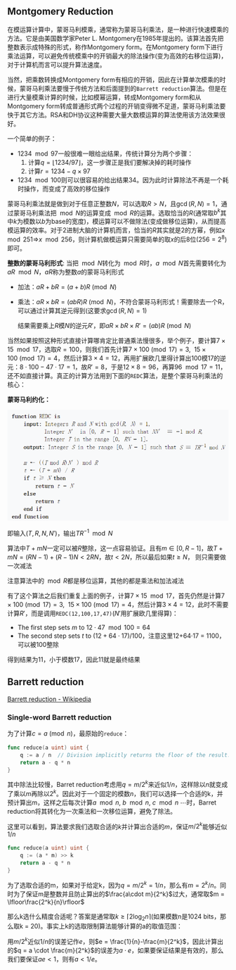 ## Montgomery Reduction

在模运算计算中，蒙哥马利模乘，通常称为蒙哥马利乘法，是一种进行快速模乘的方法。它是由美国数学家Peter L. Montgomery在1985年提出的。该算法首先把整数表示成特殊的形式，称作Montgomery form。在Montgomery form下进行乘法运算，可以避免传统模乘中的开销最大的除法操作(变为高效的右移位运算)，对于计算机而言可以提升算法速度。

当然，把乘数转换成Montgomery form有相应的开销，因此在计算单次模乘的时候，蒙哥马利乘法要慢于传统方法和后面提到的`Barrett reduction`算法。但是在进行大量模乘计算的时候，比如模幂运算，转成Montgomery form和从Montgomery form转成普通形式两个过程的开销变得微不足道，蒙哥马利乘法要快于其它方法。RSA和DH协议这种需要大量大数模运算的算法使用该方法效果很好。

一个简单的例子：

- $1234\mod 97$一般很难一眼给出结果，传统计算分为两个步骤：
  1. 计算$q = \lfloor1234/97\rfloor$，这一步骤正是我们要解决掉的耗时操作
  2. 计算$r = 1234-q\times 97$
- $1234\mod 100$则可以很容易的给出结果34。因为此时计算除法不再是一个耗时操作，而变成了高效的移位操作

蒙哥马利乘法就是做到对于任意正整数$N$，可以选取$R>N$，且$\gcd(R,N) = 1$，通过蒙哥马利乘法把$\mod N$的运算变成$\mod R$的运算。选取恰当的$R$(通常取$b^k$其中$k$为模数以$b$为base的宽度)，模运算可以不做除法(变成做移位运算)，从而提高模运算的效率。对于2进制大脑的计算机而言，恰当的$R$其实就是2的方幂，例如$x\mod 251$$\Longrightarrow$$x\mod 256$，则计算机做模运算只需要简单的取$x$的后8位($256 = 2^8$)即可。

**整数的蒙哥马利形式**: 当把$\mod N$转化为$\mod R$时，$a\mod N$首先需要转化为$aR\mod N$，$aR$称为整数$a$的蒙哥马利形式

- 加法：$aR+bR = (a+b)R\pmod{N}$

- 乘法：$aR\times bR = (abR)R\pmod{N}$，不符合蒙哥马利形式！需要除去一个R，可以通过计算其逆元得到(这要求$\gcd(R,N) = 1$)

  结果需要乘上$R$模$N$的逆元$R'$，即$aR\times bR \times R' = (ab)R\pmod N$

当然如果按照这种形式直接计算哪肯定比普通乘法慢很多，举个例子，要计算$7\times 15\mod 17$，选取$R=100$，则我们首先计算$7\times 100\pmod {17} = 3,~~15\times 100\pmod{17} = 4$，然后计算$3\times 4 = 12$，再用扩展欧几里得计算出$100$模17的逆元：$8⋅100 − 47⋅17 = 1$，故$R' = 8$，于是$12\times 8= 96$，再算$96\mod 17 = 11$，还不如直接计算。真正的计算方法用到下面的`REDC`算法，是整个蒙哥马利乘法的核心：

**蒙哥马利约化：**

<img src="https://github.com/cat538/images-auto/raw/main/img/image-20220124194117921.png" alt="image-20220124194117921" style="zoom: 80%;" />

即输入$(T,R,N,N')$，输出$TR^{-1}\mod N$

算法中$T+mN$一定可以被$R$整除，这一点容易验证。且有$m\in [0, R − 1]$，故$T+mN=(RN − 1) + (R − 1)N<2RN$，故$t<2N$，所以最后如果$t\geq N$， 则只需要做一次减法

注意算法中的$\mod R$都是移位运算，其他的都是乘法和加法减法

有了这个算法之后我们重复上面的例子，计算$7\times 15\mod 17$，首先仍然是计算$7\times 100\pmod {17} = 3,~~15\times 100\pmod{17} = 4$，然后计算$3\times 4 = 12$，此时不需要计算$R'$，而是调用`REDC(12,100,17,47)`($N'$用扩展欧几里得算)：

- The first step sets *m* to $12 ⋅ 47 \mod 100 = 64$
- The second step sets *t* to $(12 + 64 ⋅ 17) / 100$，注意这里12+64·17 = 1100，可以被100整除

得到结果为11，小于模数17，因此11就是最终结果


## Barrett reduction

[Barrett reduction - Wikipedia](https://en.wikipedia.org/wiki/Barrett_reduction)

### Single-word Barrett reduction

为了计算$c = a \pmod n$，最原始的`reduce`：

``` go
func reduce(a uint) uint {
    q := a / n  // Division implicitly returns the floor of the result.
    return a - q * n
}
```

其中除法比较慢，Barret reduction考虑用$q = m/2^k$来近似$1/n$，这样除以$n$就变成了乘以$m$再除以$2^k$。因此对于一个固定的模数$n$，我们可以选择一个合适的k，并预计算出m，这样之后每次计算$a\mod n,~b\mod n,~c\mod n~ \cdots$时，Barret reduction将其转化为一次乘法和一次移位运算，避免了除法。

这里可以看到，算法要求我们选取合适的$k$并计算出合适的$m$，保证$m/2^k$能够近似$1/n$
``` go
func reduce(a uint) uint {
    q := (a * m) >> k
    return a - q * n
}
```

为了选取合适的m，如果对于给定k，因为$q = m/2^k = 1/n$，那么有$m=2^k/n$。同时为了保证m是整数并且防止算出的$\frac{a\cdot m}{2^k}$过大，通常取$m = \lfloor\frac{2^k}{n}\rfloor$

那么k选什么精度合适呢？答案是通常取$k\geq \lceil 2\log_2 n \rceil$(如果模数n是1024 bits，那么取k = 20)。事实上k的选取限制算法能够计算的a的取值范围：

用$m/2^k$近似$1/n$的误差记作$e$，则$e = \frac{1}{n}-\frac{m}{2^k}$，因此计算出的$q = a \cdot \frac{m}{2^k}$的误差为$a\cdot e$，如果要保证结果是有效的，那么我们要保证$ae<1$，则有$a<1/e$。